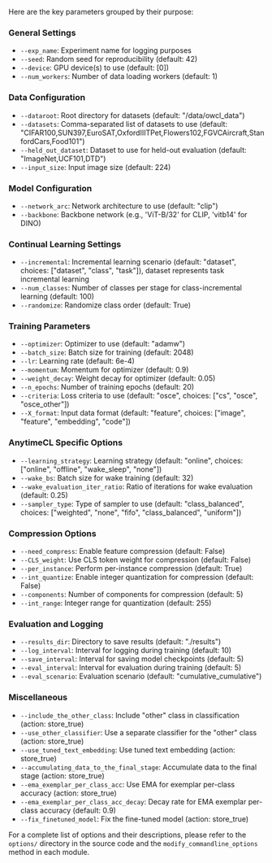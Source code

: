 Here are the key parameters grouped by their purpose:

### General Settings
- `--exp_name`: Experiment name for logging purposes
- `--seed`: Random seed for reproducibility (default: 42)
- `--device`: GPU device(s) to use (default: [0])
- `--num_workers`: Number of data loading workers (default: 1)

### Data Configuration
- `--dataroot`: Root directory for datasets (default: "/data/owcl_data")
- `--datasets`: Comma-separated list of datasets to use (default: "CIFAR100,SUN397,EuroSAT,OxfordIIITPet,Flowers102,FGVCAircraft,StanfordCars,Food101")
- `--held_out_dataset`: Dataset to use for held-out evaluation (default: "ImageNet,UCF101,DTD")
- `--input_size`: Input image size (default: 224)

### Model Configuration
- `--network_arc`: Network architecture to use (default: "clip")
- `--backbone`: Backbone network (e.g., 'ViT-B/32' for CLIP, 'vitb14' for DINO)

### Continual Learning Settings
- `--incremental`: Incremental learning scenario (default: "dataset", choices: ["dataset", "class", "task"]), dataset represents task incremental learning
- `--num_classes`: Number of classes per stage for class-incremental learning (default: 100)
- `--randomize`: Randomize class order (default: True)

### Training Parameters
- `--optimizer`: Optimizer to use (default: "adamw")
- `--batch_size`: Batch size for training (default: 2048)
- `--lr`: Learning rate (default: 6e-4)
- `--momentum`: Momentum for optimizer (default: 0.9)
- `--weight_decay`: Weight decay for optimizer (default: 0.05)
- `--n_epochs`: Number of training epochs (default: 20)
- `--criteria`: Loss criteria to use (default: "osce", choices: ["cs", "osce", "osce_other"])
- `--X_format`: Input data format (default: "feature", choices: ["image", "feature", "embedding", "code"])

### AnytimeCL Specific Options
- `--learning_strategy`: Learning strategy (default: "online", choices: ["online", "offline", "wake_sleep", "none"])
- `--wake_bs`: Batch size for wake training (default: 32)
- `--wake_evaluation_iter_ratio`: Ratio of iterations for wake evaluation (default: 0.25)
- `--sampler_type`: Type of sampler to use (default: "class_balanced", choices: ["weighted", "none", "fifo", "class_balanced", "uniform"])

### Compression Options
- `--need_compress`: Enable feature compression (default: False)
- `--CLS_weight`: Use CLS token weight for compression (default: False)
- `--per_instance`: Perform per-instance compression (default: True)
- `--int_quantize`: Enable integer quantization for compression (default: False)
- `--components`: Number of components for compression (default: 5)
- `--int_range`: Integer range for quantization (default: 255)

### Evaluation and Logging
- `--results_dir`: Directory to save results (default: "./results")
- `--log_interval`: Interval for logging during training (default: 10)
- `--save_interval`: Interval for saving model checkpoints (default: 5)
- `--eval_interval`: Interval for evaluation during training (default: 5)
- `--eval_scenario`: Evaluation scenario (default: "cumulative_cumulative")

### Miscellaneous
- `--include_the_other_class`: Include "other" class in classification (action: store_true)
- `--use_other_classifier`: Use a separate classifier for the "other" class (action: store_true)
- `--use_tuned_text_embedding`: Use tuned text embedding (action: store_true)
- `--accumulating_data_to_the_final_stage`: Accumulate data to the final stage (action: store_true)
- `--ema_exemplar_per_class_acc`: Use EMA for exemplar per-class accuracy (action: store_true)
- `--ema_exemplar_per_class_acc_decay`: Decay rate for EMA exemplar per-class accuracy (default: 0.9)
- `--fix_finetuned_model`: Fix the fine-tuned model (action: store_true)

For a complete list of options and their descriptions, please refer to the `options/` directory in the source code and the `modify_commandline_options` method in each module.